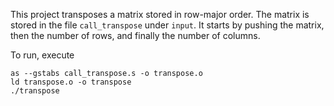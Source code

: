 This project transposes a matrix stored in row-major order. The matrix is stored in the file `call_transpose` under `input`. It starts by pushing the matrix, then the number of rows, and finally the number of columns. 

To run, execute 
```
as --gstabs call_transpose.s -o transpose.o
ld transpose.o -o transpose
./transpose
```
